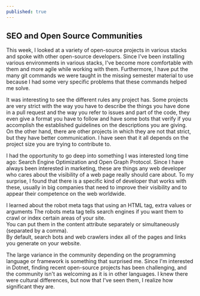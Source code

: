 ```yaml
---
published: true
---
```

## SEO and Open Source Communities

This week, I looked at a variety of open-source projects in various stacks and spoke with other open-source developers. Since I've been installing various environments in various stacks, I've become more comfortable with them and more agile while working with them. Furthermore, I have put the many git commands we were taught in the missing semester material to use because I had some very specific problems that these commands helped me solve.  

It was interesting to see the different rules any project has. Some projects are very strict with the way you have to describe the things you have done in a pull request and the way you refer to issues and part of the code, they even give a format you have to follow and have some bots that verify if you accomplish the established guidelines on the descriptions you are giving. On the other hand, there are other projects in which they are not that strict, but they have better communication. I have seen that it all depends on the project size you are trying to contribute to.  

I had the opportunity to go deep into something I was interested long time ago: Search Engine Optimization and Open Graph Protocol. Since I have always been interested in marketing, these are things any web developer who cares about the visibility of a web page really should care about. To my surprise, I found that there is a specific kind of developer that works with these, usually in big companies that need to improve their visibility and to appear their competence on the web worldwide.  

I learned about the robot meta tags that using an HTML tag, extra values or arguments The robots meta tag tells search engines if you want them to crawl or index certain areas of your site.  
You can put them in the content attribute separately or simultaneously (separated by a comma).  
By default, search bots and web crawlers index all of the pages and links you generate on your website.  

The large variance in the community depending on the programming language or framework is something that surprised me. Since I'm interested in Dotnet, finding recent open-source projects has been challenging, and the community isn't as welcoming as it is in other languages. I knew there were cultural differences, but now that I've seen them, I realize how significant they are.
